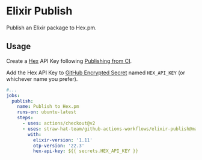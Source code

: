 # Elixir Publish

Publish an Elixir package to Hex.pm.

## Usage

Create a [Hex](https://hex.pm) API Key following [Publishing from CI](https://hex.pm/docs/publish#publishing-from-ci).

Add the Hex API Key to [GitHub Encrypted Secret](https://docs.github.com/en/actions/security-guides/encrypted-secrets)
named `HEX_API_KEY` (or whichever name you prefer).

```yml
#...
jobs:
  publish:
    name: Publish to Hex.pm
    runs-on: ubuntu-latest
    steps:
      - uses: actions/checkout@v2
      - uses: straw-hat-team/github-actions-workflows/elixir-publish@master
        with:
          elixir-version: '1.11'
          otp-version: '22.3'
          hex-api-key: ${{ secrets.HEX_API_KEY }}
```
